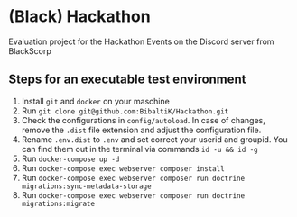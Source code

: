 # (Black) Hackathon
Evaluation project for the Hackathon Events on the Discord server from BlackScorp

## Steps for an executable test environment

1. Install `git` and `docker` on your maschine
2. Run `git clone git@github.com:BibaltiK/Hackathon.git`
3. Check the configurations in `config/autoload`. In case of changes, remove the `.dist` file extension and adjust
   the configuration file.
4. Rename `.env.dist` to `.env` and set correct your userid and groupid. You can find them out in the terminal via commands `id -u && id -g`
5. Run `docker-compose up -d`
6. Run `docker-compose exec webserver composer install`
7. Run `docker-compose exec webserver composer run doctrine migrations:sync-metadata-storage`
8. Run `docker-compose exec webserver composer run doctrine migrations:migrate`
